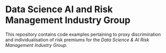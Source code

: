 # Data Science AI and Risk Management Industry Group
This repository contains code examples pertaining to proxy discrimination and individualisation of risk premiums for the _Data Science &amp; AI Risk Management Industry Group_.
